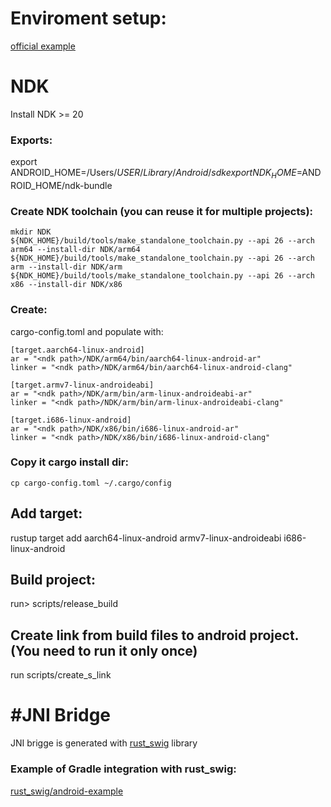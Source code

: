 # Enviroment setup:
[official example](https://mozilla.github.io/firefox-browser-architecture/experiments/2017-09-21-rust-on-android.html)

# NDK
Install NDK >= 20

### Exports:
export ANDROID_HOME=/Users/$USER/Library/Android/sdk
export NDK_HOME=$ANDROID_HOME/ndk-bundle

### Create NDK toolchain (you can reuse it for multiple projects):
```
mkdir NDK
${NDK_HOME}/build/tools/make_standalone_toolchain.py --api 26 --arch arm64 --install-dir NDK/arm64
${NDK_HOME}/build/tools/make_standalone_toolchain.py --api 26 --arch arm --install-dir NDK/arm
${NDK_HOME}/build/tools/make_standalone_toolchain.py --api 26 --arch x86 --install-dir NDK/x86
```

### Create:
cargo-config.toml and populate with:

```
[target.aarch64-linux-android]
ar = "<ndk path>/NDK/arm64/bin/aarch64-linux-android-ar"
linker = "<ndk path>/NDK/arm64/bin/aarch64-linux-android-clang"

[target.armv7-linux-androideabi]
ar = "<ndk path>/NDK/arm/bin/arm-linux-androideabi-ar"
linker = "<ndk path>/NDK/arm/bin/arm-linux-androideabi-clang"

[target.i686-linux-android]
ar = "<ndk path>/NDK/x86/bin/i686-linux-android-ar"
linker = "<ndk path>/NDK/x86/bin/i686-linux-android-clang"
```

### Copy it cargo install dir:
`cp cargo-config.toml ~/.cargo/config`

## Add target:
rustup target add aarch64-linux-android armv7-linux-androideabi i686-linux-android

## Build project:
run> scripts/release_build

## Create link from build files to android project. (You need to run it only once)
run scripts/create_s_link

# #JNI Bridge

JNI brigge is generated with [rust_swig](https://github.com/Dushistov/rust_swig) library

### Example of Gradle integration with rust_swig:

[rust_swig/android-example](https://github.com/Dushistov/rust_swig/tree/master/android-example)
